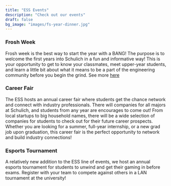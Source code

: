 ```yaml
---
title: "ESS Events"
description: "Check out our events"
draft: false
bg_image: "images/fs-year-dinner.jpg"
---
```


### Frosh Week

Frosh week is the best way to start the year with a BANG! The purpose is to welcome the first years into Schulich in a fun and informative way! This is your opportunity to get to know your classmates, meet upper-year students, and learn a little bit about what it means to be a part of the engineering community before you begin the grind. See more [here](/frosh/)

### Career Fair

The ESS hosts an annual career fair where students get the chance network and connect with industry professionals. There will companies for all majors at Schulich, and students from any year are encourages to come out! From local startups to big household names, there will be a wide selection of companies for students to check out for their future career prospects. Whether you are looking for a summer, full-year internship, or a new grad job upon graduation, this career fair is the perfect opportunity to network and build industry connections!

### Esports Tournament

A relatively new addition to the ESS line of events, we host an annual esports tournament for students to unwind and get their gaming in before exams. Register with your team to compete against others in a LAN tournament at the university!
